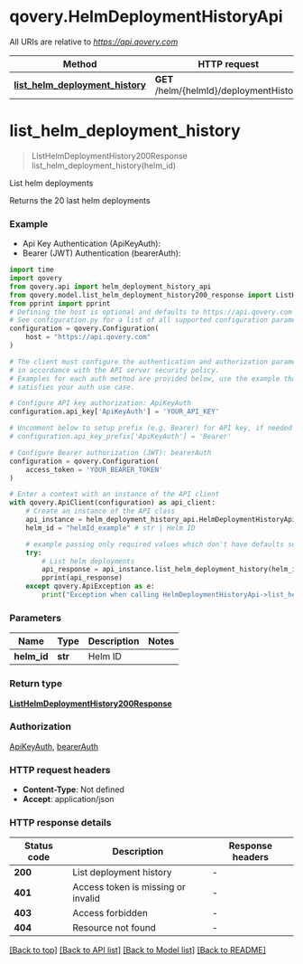 # qovery.HelmDeploymentHistoryApi

All URIs are relative to *https://api.qovery.com*

Method | HTTP request | Description
------------- | ------------- | -------------
[**list_helm_deployment_history**](HelmDeploymentHistoryApi.md#list_helm_deployment_history) | **GET** /helm/{helmId}/deploymentHistory | List helm deployments


# **list_helm_deployment_history**
> ListHelmDeploymentHistory200Response list_helm_deployment_history(helm_id)

List helm deployments

Returns the 20 last helm deployments

### Example

* Api Key Authentication (ApiKeyAuth):
* Bearer (JWT) Authentication (bearerAuth):

```python
import time
import qovery
from qovery.api import helm_deployment_history_api
from qovery.model.list_helm_deployment_history200_response import ListHelmDeploymentHistory200Response
from pprint import pprint
# Defining the host is optional and defaults to https://api.qovery.com
# See configuration.py for a list of all supported configuration parameters.
configuration = qovery.Configuration(
    host = "https://api.qovery.com"
)

# The client must configure the authentication and authorization parameters
# in accordance with the API server security policy.
# Examples for each auth method are provided below, use the example that
# satisfies your auth use case.

# Configure API key authorization: ApiKeyAuth
configuration.api_key['ApiKeyAuth'] = 'YOUR_API_KEY'

# Uncomment below to setup prefix (e.g. Bearer) for API key, if needed
# configuration.api_key_prefix['ApiKeyAuth'] = 'Bearer'

# Configure Bearer authorization (JWT): bearerAuth
configuration = qovery.Configuration(
    access_token = 'YOUR_BEARER_TOKEN'
)

# Enter a context with an instance of the API client
with qovery.ApiClient(configuration) as api_client:
    # Create an instance of the API class
    api_instance = helm_deployment_history_api.HelmDeploymentHistoryApi(api_client)
    helm_id = "helmId_example" # str | Helm ID

    # example passing only required values which don't have defaults set
    try:
        # List helm deployments
        api_response = api_instance.list_helm_deployment_history(helm_id)
        pprint(api_response)
    except qovery.ApiException as e:
        print("Exception when calling HelmDeploymentHistoryApi->list_helm_deployment_history: %s\n" % e)
```


### Parameters

Name | Type | Description  | Notes
------------- | ------------- | ------------- | -------------
 **helm_id** | **str**| Helm ID |

### Return type

[**ListHelmDeploymentHistory200Response**](ListHelmDeploymentHistory200Response.md)

### Authorization

[ApiKeyAuth](../README.md#ApiKeyAuth), [bearerAuth](../README.md#bearerAuth)

### HTTP request headers

 - **Content-Type**: Not defined
 - **Accept**: application/json


### HTTP response details

| Status code | Description | Response headers |
|-------------|-------------|------------------|
**200** | List deployment history |  -  |
**401** | Access token is missing or invalid |  -  |
**403** | Access forbidden |  -  |
**404** | Resource not found |  -  |

[[Back to top]](#) [[Back to API list]](../README.md#documentation-for-api-endpoints) [[Back to Model list]](../README.md#documentation-for-models) [[Back to README]](../README.md)

